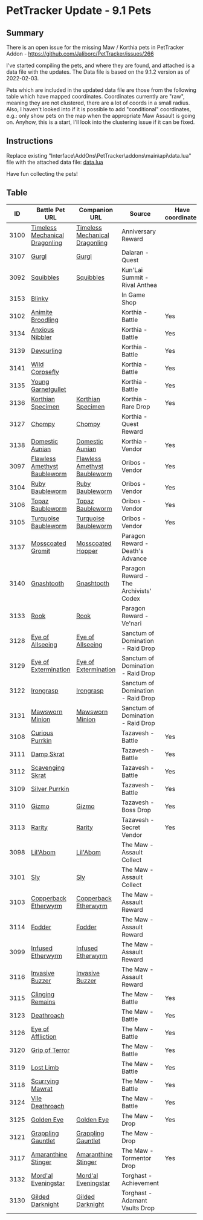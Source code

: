 # PetTracker Update - 9.1 Pets

## Summary

There is an open issue for the missing Maw / Korthia pets in PetTracker Addon - https://github.com/Jaliborc/PetTracker/issues/266

I've started compiling the pets, and where they are found, and attached is a data file with the updates. The Data file is based on the 9.1.2 version as of 2022-02-03.

Pets which are included in the updated data file are those from the following table which have mapped coordinates. Coordinates currently are "raw", meaning they are not clustered, there are a lot of coords in a small radius. Also, I haven't looked into if it is possible to add "conditional" coordinates, e.g.: only show pets on the map when the appropriate Maw Assault is going on. Anyhow, this is a start, I'll look into the clustering issue if it can be fixed. 

## Instructions

Replace existing "Interface\AddOns\PetTracker\addons\main\api\data.lua" file with the attached data file: [data.lua](Data/data.lua)

Have fun collecting the pets!

## Table

| ID   | Battle Pet URL                                               | Companion URL                                                | Source                                  | Have coordinates |
| ---- | ------------------------------------------------------------ | ------------------------------------------------------------ | --------------------------------------- | ---------------- |
| 3100 | [Timeless   Mechanical Dragonling](https://www.wowhead.com/npc=179125/) | [Timeless Mechanical Dragonling](https://www.wowhead.com/item=186556/timeless-mechanical-dragonling) | Anniversary Reward                      |                  |
| 3107 | [Gurgl](https://www.wowhead.com/npc=179140/)                 | [Gurgl](https://www.wowhead.com/item=186553/gurgl)           | Dalaran - Quest                         |                  |
| 3092 | [Squibbles](https://www.wowhead.com/npc=176662/)             | [Squibbles](https://www.wowhead.com/item=184867/squibbles)   | Kun'Lai Summit - Rival Anthea           |                  |
| 3153 | [Blinky](https://www.wowhead.com/npc=179589/)                |                                                              | In Game Shop                            |                  |
| 3102 | [Animite Broodling](https://www.wowhead.com/npc=179131/)     |                                                              | Korthia - Battle                        | Yes              |
| 3134 | [Anxious Nibbler](https://www.wowhead.com/npc=179248/)       |                                                              | Korthia - Battle                        | Yes              |
| 3139 | [Devourling](https://www.wowhead.com/npc=179256/)            |                                                              | Korthia - Battle                        | Yes              |
| 3141 | [Wild Corpsefly](https://www.wowhead.com/npc=179329/)        |                                                              | Korthia - Battle                        | Yes              |
| 3135 | [Young   Garnetgullet](https://www.wowhead.com/npc=179250/)  |                                                              | Korthia - Battle                        | Yes              |
| 3136 | [Korthian Specimen](https://www.wowhead.com/npc=179251/)     | [Korthian   Specimen](https://www.wowhead.com/item=186542/korthian-specimen) | Korthia - Rare Drop                     | Yes              |
| 3127 | [Chompy](https://www.wowhead.com/npc=179230/)                | [Chompy](https://www.wowhead.com/item=186548/chompy)         | Korthia - Quest Reward                  |                  |
| 3138 | [Domestic Aunian](https://www.wowhead.com/npc=179253/)       | [Domestic   Aunian](https://www.wowhead.com/item=186543/domestic-aunian) | Korthia - Vendor                        | Yes              |
| 3097 | [Flawless Amethyst   Baubleworm](https://www.wowhead.com/npc=178216/) | [Flawless Amethyst Baubleworm](https://www.wowhead.com/item=185919/flawless-amethyst-baubleworm) | Oribos - Vendor                         | Yes              |
| 3104 | [Ruby Baubleworm](https://www.wowhead.com/npc=179137/)       | [Ruby   Baubleworm](https://www.wowhead.com/item=186537/ruby-baubleworm) | Oribos - Vendor                         | Yes              |
| 3106 | [Topaz Baubleworm](https://www.wowhead.com/npc=179139/)      | [Topaz   Baubleworm](https://www.wowhead.com/item=186535/topaz-baubleworm) | Oribos - Vendor                         | Yes              |
| 3105 | [Turquoise   Baubleworm](https://www.wowhead.com/npc=179138/) | [Turquoise Baubleworm](https://www.wowhead.com/item=186536/turquoise-baubleworm) | Oribos - Vendor                         | Yes              |
| 3137 | [Mosscoated Gromit](https://www.wowhead.com/npc=179252/)     | [Mosscoated   Hopper](https://www.wowhead.com/item=186541/mosscoated-hopper) | Paragon Reward - Death's Advance        |                  |
| 3140 | [Gnashtooth](https://www.wowhead.com/npc=179255/)            | [Gnashtooth](https://www.wowhead.com/item=186538/gnashtooth) | Paragon Reward - The  Archivists' Codex |                  |
| 3133 | [Rook](https://www.wowhead.com/npc=179242/)                  | [Rook](https://www.wowhead.com/item=186552/rook)             | Paragon Reward - Ve'nari                |                  |
| 3128 | [Eye of Allseeing](https://www.wowhead.com/npc=179232/)      | [Eye   of Allseeing](https://www.wowhead.com/item=186554/eye-of-allseeing) | Sanctum of Domination -  Raid Drop      |                  |
| 3129 | [Eye of   Extermination](https://www.wowhead.com/npc=179233/) | [Eye of Extermination](https://www.wowhead.com/item=186555/eye-of-extermination) | Sanctum of Domination - Raid Drop       |                  |
| 3122 | [Irongrasp](https://www.wowhead.com/npc=179222/)             | [Irongrasp](https://www.wowhead.com/item=186558/irongrasp)   | Sanctum of Domination -  Raid Drop      |                  |
| 3131 | [Mawsworn Minion](https://www.wowhead.com/npc=179240/)       | [Mawsworn   Minion](https://www.wowhead.com/item=186550/mawsworn-minion) | Sanctum of Domination - Raid Drop       |                  |
| 3108 | [Curious Purrkin](https://www.wowhead.com/npc=179164/)       |                                                              | Tazavesh - Battle                       | Yes              |
| 3111 | [Damp Skrat](https://www.wowhead.com/npc=179167/)            |                                                              | Tazavesh - Battle                       | Yes              |
| 3112 | [Scavenging Skrat](https://www.wowhead.com/npc=179168/)      |                                                              | Tazavesh - Battle                       | Yes              |
| 3109 | [Silver Purrkin](https://www.wowhead.com/npc=179165/)        |                                                              | Tazavesh - Battle                       | Yes              |
| 3110 | [Gizmo](https://www.wowhead.com/npc=179166/)                 | [Gizmo](https://www.wowhead.com/item=186534/gizmo)           | Tazavesh - Boss Drop                    | Yes              |
| 3113 | [Rarity](https://www.wowhead.com/npc=179169/)                | [Rarity](https://www.wowhead.com/item=186540/rarity)         | Tazavesh - Secret Vendor                | Yes              |
| 3098 | [Lil'Abom](https://www.wowhead.com/npc=179008/)              | [Lil'Abom](https://www.wowhead.com/item=186188/lilabom)      | The Maw - Assault Collect               |                  |
| 3101 | [Sly](https://www.wowhead.com/npc=179083/)                   | [Sly](https://www.wowhead.com/item=186539/sly)               | The Maw - Assault Collect               |                  |
| 3103 | [Copperback   Etherwyrm](https://www.wowhead.com/npc=179132/) | [Copperback Etherwyrm](https://www.wowhead.com/item=186546/copperback-etherwyrm) | The Maw - Assault Reward                |                  |
| 3114 | [Fodder](https://www.wowhead.com/npc=179171/)                | [Fodder](https://www.wowhead.com/item=186557/fodder)         | The Maw - Assault Reward                |                  |
| 3099 | [Infused Etherwyrm](https://www.wowhead.com/npc=179025/)     | [Infused   Etherwyrm](https://www.wowhead.com/item=186191/infused-etherwyrm) | The Maw - Assault Reward                |                  |
| 3116 | [Invasive Buzzer](https://www.wowhead.com/npc=179180/)       | [Invasive   Buzzer](https://www.wowhead.com/item=186547/invasive-buzzer) | The Maw - Assault Reward                |                  |
| 3115 | [Clinging Remains](https://www.wowhead.com/npc=179179/)      |                                                              | The Maw - Battle                        | Yes              |
| 3123 | [Deathroach](https://www.wowhead.com/npc=179226/)            |                                                              | The Maw - Battle                        | Yes              |
| 3126 | [Eye of Affliction](https://www.wowhead.com/npc=179229/)     |                                                              | The Maw - Battle                        | Yes              |
| 3120 | [Grip of Terror](https://www.wowhead.com/npc=179219/)        |                                                              | The Maw - Battle                        | Yes              |
| 3119 | [Lost Limb](https://www.wowhead.com/npc=179183/)             |                                                              | The Maw - Battle                        | Yes              |
| 3118 | [Scurrying Mawrat](https://www.wowhead.com/npc=179182/)      |                                                              | The Maw - Battle                        | Yes              |
| 3124 | [Vile Deathroach](https://www.wowhead.com/npc=179227/)       |                                                              | The Maw - Battle                        | Yes              |
| 3125 | [Golden Eye](https://www.wowhead.com/npc=179228/)            | [Golden   Eye](https://www.wowhead.com/item=186564/golden-eye) | The Maw - Drop                          | Yes              |
| 3121 | [Grappling   Gauntlet](https://www.wowhead.com/npc=179220/)  | [Grappling   Gauntlet](https://www.wowhead.com/item=186559/grappling-gauntlet) | The Maw - Drop                          |                  |
| 3117 | [Amaranthine   Stinger](https://www.wowhead.com/npc=179181/) | [Amaranthine Stinger](https://www.wowhead.com/item=186449/amaranthine-stinger) | The Maw - Tormentor Drop                | Yes              |
| 3132 | [Mord'al   Eveningstar](https://www.wowhead.com/npc=179241/) | [Mord'al   Eveningstar](https://www.wowhead.com/item=186551/mordal-eveningstar) | Torghast - Achievement                  |                  |
| 3130 | [Gilded Darknight](https://www.wowhead.com/npc=179239/)      | [Gilded   Darknight](https://www.wowhead.com/item=186549/gilded-darknight) | Torghast - Adamant Vaults Drop          |                  |
